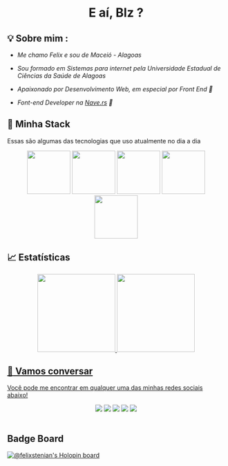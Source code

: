 <h1 align="center" >E aí, Blz ?</h1>

## 💡 Sobre mim :
 - *Me chamo Felix e sou de Maceió - Alagoas* 

 - *Sou formado em Sistemas para internet pela Universidade Estadual de Ciências da Saúde de Alagoas* 
 
 - *Apaixonado por Desenvolvimento Web, em especial por Front End 💙* 
  
 - *Font-end Developer na [Nave.rs](https://nave.rs/) 🚀*
 

## 🔮 Minha Stack
 Essas são algumas das tecnologias que uso atualmente no dia a dia

<div align="center">
 <img src="https://media.giphy.com/media/XEDIHHp3i8bVoEdxd7/giphy.gif" width="100">
 <img src="https://media.giphy.com/media/eNAsjO55tPbgaor7ma/giphy.gif" width="100">      
 <img src="https://i.giphy.com/media/KzJkzjggfGN5Py6nkT/200.webp" width="100">      
 <img src="https://media3.giphy.com/media/ln7z2eWriiQAllfVcn/200w.webp" width="100">
 <img src="https://i.giphy.com/media/IdyAQJVN2kVPNUrojM/200.webp" width="100">   
</div>


## 📈 Estatísticas

<div align="center">
  <a href="https://github.com/felixstenian">
  <img height="180em" src="https://github-readme-stats.vercel.app/api/top-langs/?username=felixstenian&layout=compact&langs_count=7&theme=react&hide_border=true"/>
  <img height="180em" src="https://github-readme-stats.vercel.app/api?username=felixstenian&show_icons=true&theme=react&include_all_commits=true&count_private=true&hide_border=true"/>
</div>

## :speech_balloon: Vamos conversar  

Você pode me encontrar em qualquer uma das minhas redes sociais abaixo! 

<div align="center">
<a href="https://github.com/felixstenian"><img src="https://img.shields.io/badge/-Github-%23333?style=for-the-badge&logo=github&logoColor=white" target="_blank"></a>  <a href="https://instagram.com/felix_stenian" target="_blank"><img src="https://img.shields.io/badge/-Instagram-%23E4405F?style=for-the-badge&logo=instagram&logoColor=white" target="_blank"></a>  <a href="https://felix-website.vercel.app/" target="_blank"><img src="https://img.shields.io/badge/Website-7289DA?style=for-the-badge&logo=googlechrome&logoColor=white" target="_blank"></a>  <a href="mailto:felixstenian@gmail.com"><img src="https://img.shields.io/badge/-Gmail-ff9800?style=for-the-badge&logo=gmail&logoColor=white" target="_blank"></a>  <a href="https://www.linkedin.com/in/felixstenian/" target="_blank"><img src="https://img.shields.io/badge/-LinkedIn-%230077B5?style=for-the-badge&logo=linkedin&logoColor=white" target="_blank"></a>
</div>

</br>

## Badge Board

[![@felixstenian's Holopin board](https://holopin.me/felixstenian)](https://holopin.io/@felixstenian)

